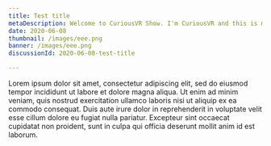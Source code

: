 ```yaml
---
title: Test title
metaDescription: Welcome to CuriousVR Show. I'm CuriousVR and this is my show.
date: 2020-06-08
thumbnail: /images/eee.png
banner: /images/eee.png
discussionId: 2020-06-08-test-title

---
```


Lorem ipsum dolor sit amet, consectetur adipiscing elit, sed do eiusmod tempor incididunt ut labore et dolore magna aliqua. Ut enim ad minim veniam, quis nostrud exercitation ullamco laboris nisi ut aliquip ex ea commodo consequat. Duis aute irure dolor in reprehenderit in voluptate velit esse cillum dolore eu fugiat nulla pariatur. Excepteur sint occaecat cupidatat non proident, sunt in culpa qui officia deserunt mollit anim id est laborum.